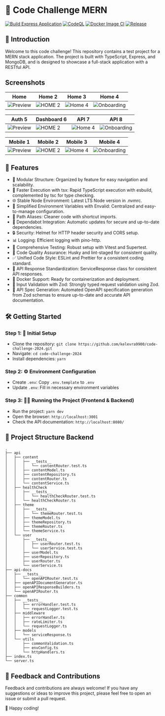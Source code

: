 # 🚀 Code Challenge MERN

[![Build Express Application](https://github.com/edwinhern/express-typescript-2024/actions/workflows/build.yml/badge.svg?branch=master)](https://github.com/edwinhern/express-typescript-2024/actions/workflows/build.yml)
[![CodeQL](https://github.com/edwinhern/express-typescript-2024/actions/workflows/codeql.yml/badge.svg?branch=master)](https://github.com/edwinhern/express-typescript-2024/actions/workflows/codeql.yml)
[![Docker Image CI](https://github.com/edwinhern/express-typescript-2024/actions/workflows/docker-image.yml/badge.svg?branch=master)](https://github.com/edwinhern/express-typescript-2024/actions/workflows/docker-image.yml)
[![Release](https://github.com/edwinhern/express-typescript-2024/actions/workflows/release.yml/badge.svg?branch=master)](https://github.com/edwinhern/express-typescript-2024/actions/workflows/release.yml)

## 🌟 Introduction

Welcome to this code challenge! This repository contains a test project for a MERN stack application. The project is built with TypeScript, Express, and MongoDB, and is designed to showcase a full-stack application with a RESTful API.

## Screenshots

| Home | Home 2 | Home 3 | Home 4 |
|-----------|----------------|----------------|----------------|
| ![Preview](https://firebasestorage.googleapis.com/v0/b/portafolio-rt.appspot.com/o/previews%2Fimage-1.png?alt=media&token=22652e74-0586-47bd-acce-c871717546c7) | ![HOME 2](https://firebasestorage.googleapis.com/v0/b/portafolio-rt.appspot.com/o/previews%2Fimage-2.png?alt=media&token=92d9c3d3-9d10-4421-a783-409f55b0169e)| ![Home 4](https://firebasestorage.googleapis.com/v0/b/portafolio-rt.appspot.com/o/previews%2Fimage-3.png?alt=media&token=8acf505b-ef05-4c6d-bd3e-9c880f3b6cee)| ![Onboarding](https://firebasestorage.googleapis.com/v0/b/portafolio-rt.appspot.com/o/previews%2Fimage-4.png?alt=media&token=e5fcb2a0-7646-420b-a2ab-54f3591ff59b) |

| Auth 5 | Dashboard 6 | API 7 | API 8 |
|-----------|----------------|----------------|----------------|
| ![Preview](https://firebasestorage.googleapis.com/v0/b/portafolio-rt.appspot.com/o/previews%2Fimage-5.png?alt=media&token=98337b02-5598-402c-a2ad-458d0b5be866) | ![HOME 2](https://firebasestorage.googleapis.com/v0/b/portafolio-rt.appspot.com/o/previews%2Fimage-6.png?alt=media&token=79397684-7ec9-483a-8a14-92760e994d76)| ![Home 4](https://firebasestorage.googleapis.com/v0/b/portafolio-rt.appspot.com/o/previews%2Fimage-7.png?alt=media&token=548a2b45-8366-411e-b0d2-4ec68b275e5d)| ![Onboarding](https://firebasestorage.googleapis.com/v0/b/portafolio-rt.appspot.com/o/previews%2Fimage-8.png?alt=media&token=89dfeeb7-2e3f-4f11-ac56-da57036945bf) |

| Mobile 1 | Mobile 2 | Mobile 3 | Mobile 4 |
|-----------|----------------|----------------|----------------|
| ![Preview](https://firebasestorage.googleapis.com/v0/b/portafolio-rt.appspot.com/o/previews%2Fmobile-1.png?alt=media&token=5b6249b4-7468-40e7-8711-c5c76c7aca27) | ![HOME 2](https://firebasestorage.googleapis.com/v0/b/portafolio-rt.appspot.com/o/previews%2Fmobile-2.png?alt=media&token=3b9bdcae-a19b-4769-9018-d105b1665cf9)| ![Home 4](https://firebasestorage.googleapis.com/v0/b/portafolio-rt.appspot.com/o/previews%2Fmobile-3.png?alt=media&token=e6545f8b-0d01-4dda-a6a2-c0eacfbca006)| ![Onboarding](https://firebasestorage.googleapis.com/v0/b/portafolio-rt.appspot.com/o/previews%2Fmobile-4.png?alt=media&token=77fd0875-255a-422e-8f8b-5dccf9a8c91e) |


## 🚀 Features

- 📁 Modular Structure: Organized by feature for easy navigation and scalability.
- 💨 Faster Execution with tsx: Rapid TypeScript execution with esbuild, complemented by tsc for type checking.
- 🌐 Stable Node Environment: Latest LTS Node version in .nvmrc.
- 🔧 Simplified Environment Variables with Envalid: Centralized and easy-to-manage configuration.
- 🔗 Path Aliases: Cleaner code with shortcut imports.
- 🔄 Dependabot Integration: Automatic updates for secure and up-to-date dependencies.
- 🔒 Security: Helmet for HTTP header security and CORS setup.
- 📊 Logging: Efficient logging with pino-http.
- 🧪 Comprehensive Testing: Robust setup with Vitest and Supertest.
- 🔑 Code Quality Assurance: Husky and lint-staged for consistent quality.
- ✅ Unified Code Style: ESLint and Prettier for a consistent coding standard.
- 📃 API Response Standardization: ServiceResponse class for consistent API responses.
- 🐳 Docker Support: Ready for containerization and deployment.
- 📝 Input Validation with Zod: Strongly typed request validation using Zod.
- 🧩 API Spec Generation: Automated OpenAPI specification generation from Zod schemas to ensure up-to-date and accurate API documentation.

## 🛠️ Getting Started

### Step 1: 🚀 Initial Setup

- Clone the repository: `git clone https://github.com/kelevra9900/code-challenge-2024.git`
- Navigate: `cd code-challenge-2024`
- Install dependencies: `yarn`

### Step 2: ⚙️ Environment Configuration

- Create `.env`: Copy `.env.template` to `.env`
- Update `.env`: Fill in necessary environment variables

### Step 3: 🏃‍♂️ Running the Project (Frontend & Backend)

- Run the project: `yarn dev`
- Open the browser: `http://localhost:3001`
- Check the API documentation: `http://localhost:8080/`

## 📁 Project Structure Backend

```
.
├── api
│   ├── content
│   │   ├── __tests__
│   │   │   └── contentRouter.test.ts
│   │   ├── contentModel.ts
│   │   ├── contentRepository.ts
│   │   ├── contentRouter.ts
│   │   └── contentService.ts
│   ├── healthCheck
│   │   ├── __tests__
│   │   │   └── healthCheckRouter.test.ts
│   │   └── healthCheckRouter.ts
│   ├── theme
│   │   ├── __tests__
│   │   │   └── themeRouter.test.ts
│   │   ├── themeModel.ts
│   │   ├── themeRepository.ts
│   │   ├── themeRouter.ts
│   │   └── themeService.ts
│   └── user
│       ├── __tests__
│       │   ├── userRouter.test.ts
│       │   └── userService.test.ts
│       ├── userModel.ts
│       ├── userRepository.ts
│       ├── userRouter.ts
│       └── userService.ts
├── api-docs
│   ├── __tests__
│   │   └── openAPIRouter.test.ts
│   ├── openAPIDocumentGenerator.ts
│   ├── openAPIResponseBuilders.ts
│   └── openAPIRouter.ts
├── common
│   ├── __tests__
│   │   ├── errorHandler.test.ts
│   │   └── requestLogger.test.ts
│   ├── middleware
│   │   ├── errorHandler.ts
│   │   ├── rateLimiter.ts
│   │   └── requestLogger.ts
│   ├── models
│   │   └── serviceResponse.ts
│   └── utils
│       ├── commonValidation.ts
│       ├── envConfig.ts
│       └── httpHandlers.ts
├── index.ts
└── server.ts

```

## 🤝 Feedback and Contributions

Feedback and contributions are always welcome! If you have any suggestions or ideas to improve this project, please feel free to open an issue or submit a pull request.

🎉 Happy coding!
